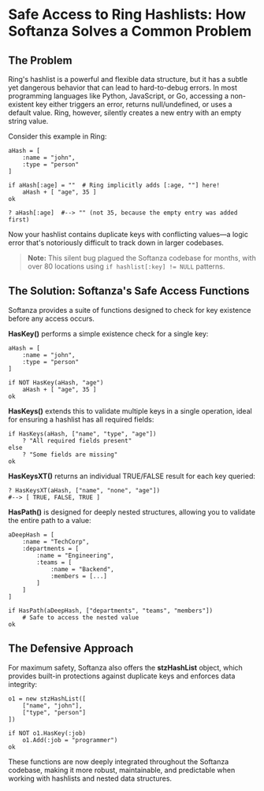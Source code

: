 # Safe Access to Ring Hashlists: How Softanza Solves a Common Problem

## The Problem

Ring's hashlist is a powerful and flexible data structure, but it has a subtle yet dangerous behavior that can lead to hard-to-debug errors. In most programming languages like Python, JavaScript, or Go, accessing a non-existent key either triggers an error, returns null/undefined, or uses a default value. Ring, however, silently creates a new entry with an empty string value.

Consider this example in Ring:

```ring
aHash = [
	:name = "john",
	:type = "person"
]

if aHash[:age] = ""  # Ring implicitly adds [:age, ""] here!
	aHash + [ "age", 35 ]
ok

? aHash[:age]  #--> "" (not 35, because the empty entry was added first)
```

Now your hashlist contains duplicate keys with conflicting values—a logic error that's notoriously difficult to track down in larger codebases.

> **Note:** This silent bug plagued the Softanza codebase for months, with over 80 locations using `if hashlist[:key] != NULL` patterns.

## The Solution: Softanza's Safe Access Functions

Softanza provides a suite of functions designed to check for key existence before any access occurs.

**HasKey()** performs a simple existence check for a single key:

```ring
aHash = [
	:name = "john",
	:type = "person"
]

if NOT HasKey(aHash, "age")
	aHash + [ "age", 35 ]
ok
```

**HasKeys()** extends this to validate multiple keys in a single operation, ideal for ensuring a hashlist has all required fields:

```ring
if HasKeys(aHash, ["name", "type", "age"])
	? "All required fields present"
else
	? "Some fields are missing"
ok
```

**HasKeysXT()** returns an individual TRUE/FALSE result for each key queried:

```ring
? HasKeysXT(aHash, ["name", "none", "age"])
#--> [ TRUE, FALSE, TRUE ]
```

**HasPath()** is designed for deeply nested structures, allowing you to validate the entire path to a value:

```ring
aDeepHash = [
	:name = "TechCorp",
	:departments = [
		:name = "Engineering",
		:teams = [
			:name = "Backend",
			:members = [...]
		]
	]
]

if HasPath(aDeepHash, ["departments", "teams", "members"])
	# Safe to access the nested value
ok
```

## The Defensive Approach

For maximum safety, Softanza also offers the **stzHashList** object, which provides built-in protections against duplicate keys and enforces data integrity:

```ring
o1 = new stzHashList([
	["name", "john"],
	["type", "person"]
])

if NOT o1.HasKey(:job)
	o1.Add(:job = "programmer")
ok
```

These functions are now deeply integrated throughout the Softanza codebase, making it more robust, maintainable, and predictable when working with hashlists and nested data structures.